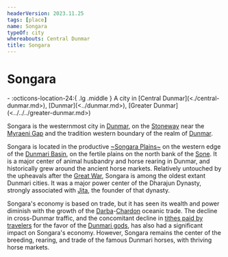 ```yaml
---
headerVersion: 2023.11.25
tags: [place]
name: Songara
typeOf: city
whereabouts: Central Dunmar
title: Songara
---
```

# Songara
<div class="grid cards ext-narrow-margin ext-one-column" markdown>
-    :octicons-location-24:{ .lg .middle } A city in [Central Dunmar](<./central-dunmar.md>), [Dunmar](<../dunmar.md>), [Greater Dunmar](<../../../greater-dunmar.md>)  
</div>


Songara is the westernmost city in [Dunmar](<../dunmar.md>), on the [Stoneway](<../../../roads/stoneway.md>) near the [Myraeni Gap](<../../../myraeni-gap.md>) and the tradition western boundary of the realm of [Dunmar](<../dunmar.md>). 

Songara is located in the productive [~Songara Plains~](<../../../dunmari-basin/songara-plains.md>) on the western edge of the [Dunmari Basin](<../../../dunmari-basin/dunmari-basin.md>), on the fertile plains on the north bank of the [Sone](<../../../rivers/hara-watershed/sone.md>). It is a major center of animal husbandry and horse rearing in Dunmar, and historically grew around the ancient horse markets. Relatively untouched by the upheavals after the [Great War](<../../../../../events/1500s/great-war.md>), Songara is among the oldest extant Dunmari cities. It was a major power center of the Dharajun Dynasty, strongly associated with [Jita](<../../../../../people/historical-figures/dunmari-rulers/jita.md>), the founder of that dynasty. 

Songara's economy is based on trade, but it has seen its wealth and power diminish with the growth of the [Darba](<../coastal-dunmar/darba/darba.md>)-[Chardon](<../../../../west-coast/chardonian-empire/chardon/chardon.md>) oceanic trade. The decline in cross-Dunmar traffic, and the concomitant decline in [tithes paid by travelers](<../dunmari-economy.md#land-ownership>) for the favor of the [Dunmari gods](<../../../../../cosmology/religions/five-siblings/five-siblings.md>), has also had a significant impact on Songara's economy. However, Songara remains the center of the breeding, rearing, and trade of the famous Dunmari horses, with thriving horse markets.